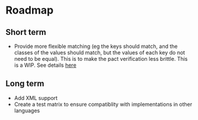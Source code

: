 # Roadmap

## Short term
* Provide more flexible matching (eg the keys should match, and the classes of the values should match, but the values of each key do not need to be equal). This is to make the pact verification less brittle. This is a WIP. See details [here](https://github.com/bethesque/pact-specification/tree/version-2)

## Long term

* Add XML support
* Create a test matrix to ensure compatiblity with implementations in other languages
